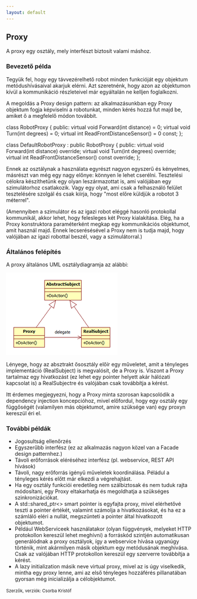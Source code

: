 ```yaml
---
layout: default
---
```


## Proxy

A proxy egy osztály, mely interfészt biztosít valami máshoz.

### Bevezető példa

Tegyük fel, hogy egy távvezérelhető robot minden funkcióját egy objektum metódushívásaival akarjuk elérni. Azt szeretnénk, hogy azon az objektumon kívül a kommunikáció részleteivel már egyáltalán ne kelljen foglalkozni.

A megoldás a Proxy design pattern: az alkalmazásunkban egy Proxy objektum fogja képviselni a robotunkat, minden kérés hozzá fut majd be, amiket ő a megfelelő módon továbbít.

class RobotProxy
{
public:
   virtual void Forward(int distance) = 0;
   virtual void Turn(int degrees) = 0;
   virtual int ReadFrontDistanceSensor() = 0 const;
};

class DefaultRobotProxy : public RobotProxy
{
public:
   virtual void Forward(int distance) override;
   virtual void Turn(int degrees) override;
   virtual int ReadFrontDistanceSensor() const override;
};


Ennek az osztálynak a használata egyrészt nagyon egyszerű és kényelmes, másrészt van még egy nagy előnye: könnyen le lehet cserélni. Tesztelési célokra készíthetünk egy olyan leszármazottat is, ami valójában egy szimulátorhoz csatlakozik. Vagy egy olyat, ami csak a felhasználó felület tesztelésére szolgál és csak kiírja, hogy "most előre küldjük a robotot 3 méterrel".

(Amennyiben a szimulátor és az igazi robot eléggé hasonló protokollal kommunikál, akkor lehet, hogy felesleges két Proxy kialakítása. Elég, ha a Proxy konstruktora paraméterként megkap egy kommunikációs objektumot, amit használ majd. Ennek lecserésésével a Proxy nem is tudja majd, hogy valójában az igazi robottal beszél, vagy a szimulátorral.)

### Általános felépítés

A proxy általános UML osztálydiagramja az alábbi:

![](image/Proxy.png)

Lényege, hogy az absztrakt ősosztály előír egy műveletet, amit a tényleges implementáció (RealSubject) is megvalósít, de a Proxy is. Viszont a Proxy tartalmaz egy hivatkozást (ez lehet egy pointer helyett akár hálózati kapcsolat is) a RealSubjectre és valójában csak továbbítja a kérést.

Itt érdemes megjegyezni, hogy a Proxy minta szorosan kapcsolódik a dependency injection koncepcióhoz, mivel előfordul, hogy egy osztály egy függőségét (valamilyen más objektumot, amire szüksége van) egy proxyn kereszül éri el. 

### További példák

  * Jogosultság ellenőrzés
  * Egyszerűbb interfész (ez az alkalmazás nagyon közel van a Facade design patternhez.)
  * Távoli erőforrások eléréséhez interfész (pl. webservice, REST API hívások)
  * Távoli, nagy erőforrás igényű műveletek koordinálása. Péládul a tényleges kérés előtt már elkezdi a végrehajtást.
  * Ha egy osztály funkciói eredetileg nem szálbiztosak és nem tuduk rajta módosítani, egy Proxy eltakarhatja és megoldhatja a szükséges szinkronizációkat.
  * A std::shared_ptr<> smart pointer is egyfajta proxy, mivel elérhetővé teszti a pointer értékét, valamint számolja a hivatkozásokat, és ha ez a számláló eléri a nullát, megszünteti a pointer által hivatkozott objektumot.
  * Például WebServiceek használatakor (olyan függvények, melyeket HTTP protokollon kereszül lehet meghívni) a forráskód szintjén automatikusan generálódnak a proxy osztályok, így a webservice hívása ugyanúgy történik, mint akármilyen másik objektum egy metódusának meghívása. Csak az valójában HTTP protokollon kereszül egy szerverre továbbítja a kérést.
  * A lazy initialization másik neve virtual proxy, mivel az is úgy viselkedik, mintha egy proxy lenne, ami az első tényleges hozzáférés pillanatában gyorsan még inicializálja a célobjektumot.

<small>Szerzők, verziók: Csorba Kristóf</small>
